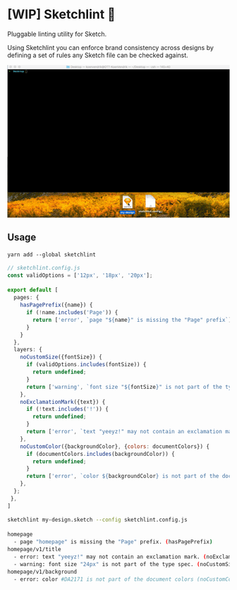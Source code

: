 # [WIP] Sketchlint 💎

Pluggable linting utility for Sketch.

Using Sketchlint you can enforce brand consistency across designs by defining a set of rules any Sketch file can be checked against.

![](demo.gif)

## Usage

```
yarn add --global sketchlint
```

```js
// sketchlint.config.js
const validOptions = ['12px', '18px', '20px'];

export default [
  pages: {
    hasPagePrefix({name}) {
      if (!name.includes('Page')) {
        return ['error', `page "${name}" is missing the "Page" prefix`];
      }
    }
  },
  layers: {
    noCustomSize({fontSize}) {
      if (validOptions.includes(fontSize)) {
        return undefined;
      }
      return ['warning', `font size "${fontSize}" is not part of the type spec.`];
    },
    noExclamationMark({text}) {
      if (!text.includes('!')) {
        return undefined;
      }
      return ['error', `text "yeeyz!" may not contain an exclamation mark.`];
    },
    noCustomColor({backgroundColor}, {colors: documentColors}) {
      if (documentColors.includes(backgroundColor)) {
        return undefined;
      }
      return ['error', `color ${backgroundColor} is not part of the document colors`];
    },
  };
 },
]
```

```bash
sketchlint my-design.sketch --config sketchlint.config.js

homepage
  - page "homepage" is missing the "Page" prefix. (hasPagePrefix)
homepage/v1/title
  - error: text "yeeyz!" may not contain an exclamation mark. (noExclamationMark)
  - warning: font size "24px" is not part of the type spec. (noCustomSize)
homepage/v1/background
  - error: color #DA2171 is not part of the document colors (noCustomColor)
```
